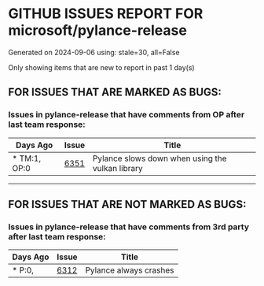 
# GITHUB ISSUES REPORT FOR microsoft/pylance-release


Generated on 2024-09-06 using: stale=30, all=False


Only showing items that are new to report in past 1 day(s)


## FOR ISSUES THAT ARE MARKED AS BUGS:


### Issues in pylance-release that have comments from OP after last team response:

| Days Ago | Issue | Title |
| --- | --- | --- |
 | \* TM:1, OP:0  |[6351](https://github.com/microsoft/pylance-release/issues/6351 "Pylance slows down when using the vulkan library")  |Pylance slows down when using the vulkan library |

---

## FOR ISSUES THAT ARE NOT MARKED AS BUGS:


### Issues in pylance-release that have comments from 3rd party after last team response:

| Days Ago | Issue | Title |
| --- | --- | --- |
 | \* P:0,  |[6312](https://github.com/microsoft/pylance-release/issues/6312 "Pylance always crashes")  |Pylance always crashes |




















